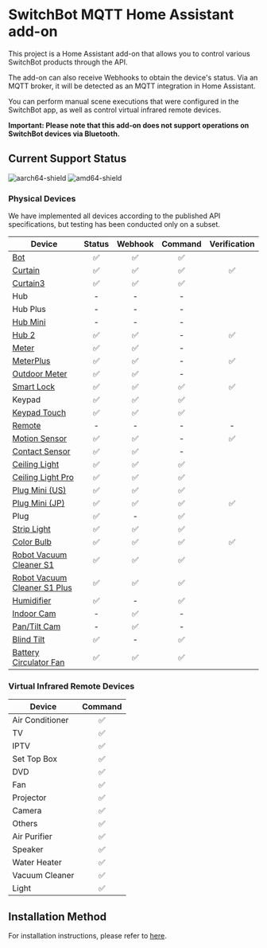 # SwitchBot MQTT Home Assistant add-on

This project is a Home Assistant add-on that allows you to control various SwitchBot products through the API.

The add-on can also receive Webhooks to obtain the device's status.
Via an MQTT broker, it will be detected as an MQTT integration in Home Assistant.

You can perform manual scene executions that were configured in the SwitchBot app, as well as control virtual infrared remote devices.

**Important: Please note that this add-on does not support operations on SwitchBot devices via Bluetooth.**

## Current Support Status

![aarch64-shield](https://img.shields.io/badge/aarch64-yes-green.svg)
![amd64-shield](https://img.shields.io/badge/amd64-yes-green.svg)

### Physical Devices

We have implemented all devices according to the published API specifications, but testing has been conducted only on a subset.

| Device                                                                                           | Status | Webhook | Command | Verification |
|--------------------------------------------------------------------------------------------------|:------:|:-------:|:-------:|:------------:|
| [Bot](https://www.switch-bot.com/products/switchbot-bot)                                         |   ✅    |    ✅    |    ✅    |              |
| [Curtain](https://www.switch-bot.com/products/switchbot-curtain)                                 |   ✅    |    ✅    |    ✅    |      ✅       |
| [Curtain3](https://www.switch-bot.com/products/switchbot-curtain-3)                              |   ✅    |    ✅    |    ✅    |              |
| Hub                                                                                              |   -    |    -    |    -    |              |
| Hub Plus                                                                                         |   -    |    -    |    -    |              |
| [Hub Mini](https://www.switch-bot.com/products/switchbot-hub-mini)                               |   -    |    -    |    -    |              |
| [Hub 2](https://us.switch-bot.com/pages/switchbot-hub-2)                                         |   ✅    |    ✅    |    -    |      ✅       |
| [Meter](https://www.switch-bot.com/products/switchbot-meter)                                     |   ✅    |    ✅    |    -    |              |
| [MeterPlus](https://www.switch-bot.com/products/switchbot-meter-plus)                            |   ✅    |    ✅    |    -    |      ✅       |
| [Outdoor Meter](https://www.switch-bot.com/products/switchbot-indoor-outdoor-thermo-hygrometer)  |   ✅    |    ✅    |    -    |              |
| [Smart Lock](https://us.switch-bot.com/products/switchbot-lock)                                  |   ✅    |    ✅    |    ✅    |      ✅       |
| Keypad                                                                                           |   ✅    |    ✅    |    ✅    |              |
| [Keypad Touch](https://switch-bot.com/pages/switchbot-keypad)                                    |   ✅    |    ✅    |    ✅    |              |
| [Remote](https://switch-bot.com/products/switchbot-remote)                                       |   -    |    -    |    -    |      -       |
| [Motion Sensor](https://www.switch-bot.com/products/motion-sensor)                               |   ✅    |    ✅    |    -    |      ✅       |
| [Contact Sensor](https://www.switch-bot.com/products/contact-sensor)                             |   ✅    |    ✅    |    -    |              |
| [Ceiling Light](https://www.switchbot.jp/collections/all/products/switchbot-ceiling-light)       |   ✅    |    ✅    |    ✅    |              |
| [Ceiling Light Pro](https://www.switchbot.jp/collections/all/products/switchbot-ceiling-light)   |   ✅    |    ✅    |    ✅    |              |
| [Plug Mini (US)](https://switch-bot.com/pages/switchbot-plug-mini)                               |   ✅    |    ✅    |    ✅    |              |
| [Plug Mini (JP)](https://www.switchbot.jp/products/switchbot-plug-mini)                          |   ✅    |    ✅    |    ✅    |      ✅       |
| Plug                                                                                             |   ✅    |    -    |    ✅    |              |
| [Strip Light](https://www.switch-bot.com/products/switchbot-light-strip)                         |   ✅    |    ✅    |    ✅    |              |
| [Color Bulb](https://www.switch-bot.com/products/switchbot-color-bulb)                           |   ✅    |    ✅    |    ✅    |      ✅       |
| [Robot Vacuum Cleaner S1](https://www.switchbot.jp/products/switchbot-robot-vacuum-cleaner)      |   ✅    |    ✅    |    ✅    |              |
| [Robot Vacuum Cleaner S1 Plus](https://www.switchbot.jp/products/switchbot-robot-vacuum-cleaner) |   ✅    |    ✅    |    ✅    |              |
| [Humidifier](https://www.switch-bot.com/products/switchbot-smart-humidifier)                     |   ✅    |    -    |    ✅    |              |
| [Indoor Cam](https://switch-bot.com/pages/switchbot-indoor-cam)                                  |   -    |    ✅    |    -    |              |
| [Pan/Tilt Cam](https://switch-bot.com/pages/switchbot-pan-tilt-cam-2k)                           |   -    |    ✅    |    -    |              |
| [Blind Tilt](https://us.switch-bot.com/pages/switchbot-blind-tilt)                               |   ✅    |    -    |    ✅    |              |
| [Battery Circulator Fan](https://www.switchbot.jp/products/switchbot-smart-circulator-fan)       |   ✅    |    ✅    |    ✅    |              |

### Virtual Infrared Remote Devices

| Device          | Command |
|-----------------|:-------:|
| Air Conditioner |    ✅    |
| TV              |    ✅    |
| IPTV            |    ✅    |
| Set Top Box     |    ✅    |
| DVD             |    ✅    |
| Fan             |    ✅    |
| Projector       |    ✅    |
| Camera          |    ✅    |
| Others          |    ✅    |
| Air Purifier    |    ✅    |
| Speaker         |    ✅    |
| Water Heater    |    ✅    |
| Vacuum Cleaner  |    ✅    |
| Light           |    ✅    |

## Installation Method

For installation instructions, please refer to [here](INSTALLATION.md).
